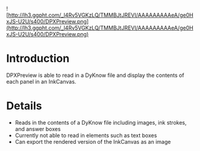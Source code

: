 ![http://lh3.ggpht.com/_l4Rv5VGKzLQ/TMMBJtJREVI/AAAAAAAAAeA/ge0HxJS-U2U/s400/DPXPreview.png](http://lh3.ggpht.com/_l4Rv5VGKzLQ/TMMBJtJREVI/AAAAAAAAAeA/ge0HxJS-U2U/s400/DPXPreview.png)

# Introduction #
DPXPreview is able to read in a DyKnow file and display the contents of each panel in an InkCanvas.

# Details #
  * Reads in the contents of a DyKnow file including images, ink strokes, and answer boxes
  * Currently not able to read in elements such as text boxes
  * Can export the rendered version of the InkCanvas as an image